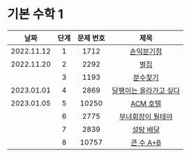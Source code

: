 # 기본 수학 1

|날짜|단계|문제 번호|제목|
|:---:|:---:|:---:|:---:|
|2022.11.12|1|1712|[손익분기점](https://github.com/drew105/Study_algorithms/blob/main/BAEKJOON/%EA%B8%B0%EB%B3%B8%20%EC%88%98%ED%95%99%201/Code/1.%20%EC%86%90%EC%9D%B5%EB%B6%84%EA%B8%B0%EC%A0%90.md)|
|2022.11.20|2|2292|[벌집](https://github.com/drew105/Study_algorithms/blob/main/BAEKJOON/%EA%B8%B0%EB%B3%B8%20%EC%88%98%ED%95%99%201/Code/2.%20%EB%B2%8C%EC%A7%91.md)|
||3|1193|[분수찾기]()|
|2023.01.01|4|2869|[달팽이는 올라가고 싶다](https://github.com/drew105/Study_algorithms/blob/main/BAEKJOON/%EA%B8%B0%EB%B3%B8%20%EC%88%98%ED%95%99%201/Code/4.%20%EB%8B%AC%ED%8C%BD%EC%9D%B4%EB%8A%94%20%EC%98%AC%EB%9D%BC%EA%B0%80%EA%B3%A0%20%EC%8B%B6%EB%8B%A4.md)|
|2023.01.05|5|10250|[ACM 호텔]()|
||6|2775|[부녀회장이 될테야]()|
||7|2839|[설탕 배달]()|
||8|10757|[큰 수 A+B]()|
